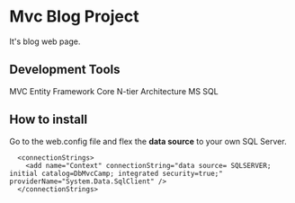 # Mvc Blog Project
It's blog web page.
## Development Tools
MVC 
Entity Framework Core
N-tier Architecture
MS SQL
## How to install
Go to the web.config file and flex the **data source** to your own SQL Server. 
```
  <connectionStrings>
    <add name="Context" connectionString="data source= SQLSERVER; initial catalog=DbMvcCamp; integrated security=true;" providerName="System.Data.SqlClient" />
  </connectionStrings>
```
